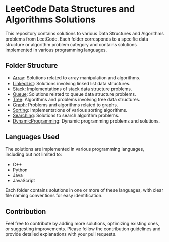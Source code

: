# LeetCode Data Structures and Algorithms Solutions

This repository contains solutions to various Data Structures and Algorithms problems from LeetCode. Each folder corresponds to a specific data structure or algorithm problem category and contains solutions implemented in various programming languages.

## Folder Structure

- [Array](https://github.com/Geoffrey-Anto/leetcode-solutions/tree/main/Array): Solutions related to array manipulation and algorithms.
- [LinkedList](https://github.com/Geoffrey-Anto/leetcode-solutions/tree/main/LinkedList): Solutions involving linked list data structures.
- [Stack](https://github.com/Geoffrey-Anto/leetcode-solutions/tree/main/Stack): Implementations of stack data structure problems.
- [Queue](https://github.com/Geoffrey-Anto/leetcode-solutions/tree/main/Queue): Solutions related to queue data structure problems.
- [Tree](https://github.com/Geoffrey-Anto/leetcode-solutions/tree/main/Tree): Algorithms and problems involving tree data structures.
- [Graph](https://github.com/Geoffrey-Anto/leetcode-solutions/tree/main/Graph): Problems and algorithms related to graphs.
- [Sorting](https://github.com/Geoffrey-Anto/leetcode-solutions/tree/main/Sorting): Implementations of various sorting algorithms.
- [Searching](https://github.com/Geoffrey-Anto/leetcode-solutions/tree/main/Searching): Solutions to search algorithm problems.
- [DynamicProgramming](https://github.com/Geoffrey-Anto/leetcode-solutions/tree/main/DynamicProgramming): Dynamic programming problems and solutions.

## Languages Used

The solutions are implemented in various programming languages, including but not limited to:
- C++
- Python
- Java
- JavaScript

Each folder contains solutions in one or more of these languages, with clear file naming conventions for easy identification.

## Contribution

Feel free to contribute by adding more solutions, optimizing existing ones, or suggesting improvements. Please follow the contribution guidelines and provide detailed explanations with your pull requests.
